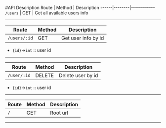 #API Description
Route | Method | Description
------|--------|------------
`/users` | GET | Get all available users info

---
Route | Method | Description
------|--------|------------
`/users/:id` | GET | Get user info by id

* `{id}`->`int` :: user id

---
Route | Method | Description
------|--------|------------
`/user/:id` | DELETE | Delete user by id

* `{id}`->`int` :: user id

---
Route | Method | Description
------|--------|------------
`/` | GET | Root url

---
